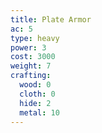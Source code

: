 ```yaml
---
title: Plate Armor
ac: 5
type: heavy
power: 3
cost: 3000
weight: 7
crafting:
  wood: 0
  cloth: 0
  hide: 2
  metal: 10
---
```


